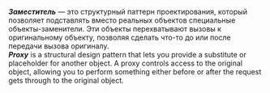 ***Заместитель*** — это структурный паттерн проектирования, который позволяет подставлять вместо реальных объектов специальные объекты-заменители. Эти объекты перехватывают вызовы к оригинальному объекту, позволяя сделать что-то до или после передачи вызова оригиналу.\
***Proxy*** is a structural design pattern that lets you provide a substitute or placeholder for another object. A proxy controls access to the original object, allowing you to perform something either before or after the request gets through to the original object.

